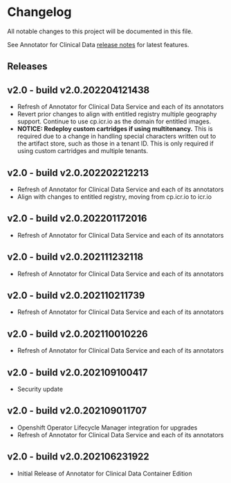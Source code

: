 # Changelog

All notable changes to this project will be documented in this file.

See Annotator for Clinical Data [release notes](https://cloud.ibm.com/docs/wh-acd?topic=wh-acd-release-notes) for latest features.

## Releases

## v2.0 - build v2.0.202204121438

- Refresh of Annotator for Clinical Data Service and each of its annotators
- Revert prior changes to align with entitled registry multiple geography support. Continue to use cp.icr.io as the domain for entitled images.
- **NOTICE: Redeploy custom cartridges if using multitenancy.** This is required due to a change in handling special characters written out to the artifact store, such as those in a tenant ID. This is only required if using custom cartridges and multiple tenants.

## v2.0 - build v2.0.202202212213

- Refresh of Annotator for Clinical Data Service and each of its annotators
- Align with changes to entitled registry, moving from cp.icr.io to icr.io

## v2.0 - build v2.0.202201172016

- Refresh of Annotator for Clinical Data Service and each of its annotators

## v2.0 - build v2.0.202111232118

- Refresh of Annotator for Clinical Data Service and each of its annotators

## v2.0 - build v2.0.202110211739

- Refresh of Annotator for Clinical Data Service and each of its annotators

## v2.0 - build v2.0.202110010226

- Refresh of Annotator for Clinical Data Service and each of its annotators

## v2.0 - build v2.0.202109100417

- Security update

## v2.0 - build v2.0.202109011707

- Openshift Operator Lifecycle Manager integration for upgrades
- Refresh of Annotator for Clinical Data Service and each of its annotators

## v2.0 - build v2.0.202106231922

- Initial Release of Annotator for Clinical Data Container Edition

[Released]: https://github.com/ibm/repo-template/compare/v0.0.1...HEAD
[2.0.0]: https://github.com/ibm/repo-template/releases/tag/v0.0.1
